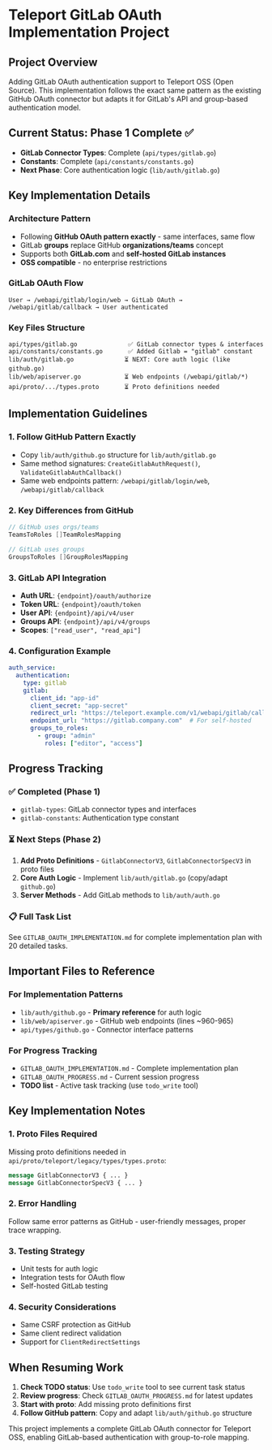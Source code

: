 # Teleport GitLab OAuth Implementation Project

## Project Overview
Adding GitLab OAuth authentication support to Teleport OSS (Open Source). This implementation follows the exact same pattern as the existing GitHub OAuth connector but adapts it for GitLab's API and group-based authentication model.

## Current Status: Phase 1 Complete ✅
- **GitLab Connector Types**: Complete (`api/types/gitlab.go`)
- **Constants**: Complete (`api/constants/constants.go`) 
- **Next Phase**: Core authentication logic (`lib/auth/gitlab.go`)

## Key Implementation Details

### Architecture Pattern
- Following **GitHub OAuth pattern exactly** - same interfaces, same flow
- GitLab **groups** replace GitHub **organizations/teams** concept
- Supports both **GitLab.com** and **self-hosted GitLab instances**
- **OSS compatible** - no enterprise restrictions

### GitLab OAuth Flow
```
User → /webapi/gitlab/login/web → GitLab OAuth → /webapi/gitlab/callback → User authenticated
```

### Key Files Structure
```
api/types/gitlab.go              ✅ GitLab connector types & interfaces
api/constants/constants.go       ✅ Added Gitlab = "gitlab" constant  
lib/auth/gitlab.go              ⏳ NEXT: Core auth logic (like github.go)
lib/web/apiserver.go            ⏳ Web endpoints (/webapi/gitlab/*)
api/proto/.../types.proto       ⏳ Proto definitions needed
```

## Implementation Guidelines

### 1. Follow GitHub Pattern Exactly
- Copy `lib/auth/github.go` structure for `lib/auth/gitlab.go`
- Same method signatures: `CreateGitlabAuthRequest()`, `ValidateGitlabAuthCallback()`
- Same web endpoints pattern: `/webapi/gitlab/login/web`, `/webapi/gitlab/callback`

### 2. Key Differences from GitHub
```go
// GitHub uses orgs/teams
TeamsToRoles []TeamRolesMapping

// GitLab uses groups  
GroupsToRoles []GroupRolesMapping
```

### 3. GitLab API Integration
- **Auth URL**: `{endpoint}/oauth/authorize`
- **Token URL**: `{endpoint}/oauth/token`  
- **User API**: `{endpoint}/api/v4/user`
- **Groups API**: `{endpoint}/api/v4/groups`
- **Scopes**: `["read_user", "read_api"]`

### 4. Configuration Example
```yaml
auth_service:
  authentication:
    type: gitlab
    gitlab:
      client_id: "app-id"
      client_secret: "app-secret"
      redirect_url: "https://teleport.example.com/v1/webapi/gitlab/callback"
      endpoint_url: "https://gitlab.company.com"  # For self-hosted
      groups_to_roles:
        - group: "admin"
          roles: ["editor", "access"]
```

## Progress Tracking

### ✅ Completed (Phase 1)
- `gitlab-types`: GitLab connector types and interfaces
- `gitlab-constants`: Authentication type constant

### ⏳ Next Steps (Phase 2)  
1. **Add Proto Definitions** - `GitlabConnectorV3`, `GitlabConnectorSpecV3` in proto files
2. **Core Auth Logic** - Implement `lib/auth/gitlab.go` (copy/adapt `github.go`)
3. **Server Methods** - Add GitLab methods to `lib/auth/auth.go`

### 📋 Full Task List
See `GITLAB_OAUTH_IMPLEMENTATION.md` for complete implementation plan with 20 detailed tasks.

## Important Files to Reference

### For Implementation Patterns
- `lib/auth/github.go` - **Primary reference** for auth logic
- `lib/web/apiserver.go` - GitHub web endpoints (lines ~960-965)
- `api/types/github.go` - Connector interface patterns

### For Progress Tracking  
- `GITLAB_OAUTH_IMPLEMENTATION.md` - Complete implementation plan
- `GITLAB_OAUTH_PROGRESS.md` - Current session progress
- **TODO list** - Active task tracking (use `todo_write` tool)

## Key Implementation Notes

### 1. Proto Files Required
Missing proto definitions needed in `api/proto/teleport/legacy/types/types.proto`:
```protobuf
message GitlabConnectorV3 { ... }
message GitlabConnectorSpecV3 { ... }  
```

### 2. Error Handling
Follow same error patterns as GitHub - user-friendly messages, proper trace wrapping.

### 3. Testing Strategy  
- Unit tests for auth logic
- Integration tests for OAuth flow
- Self-hosted GitLab testing

### 4. Security Considerations
- Same CSRF protection as GitHub
- Same client redirect validation
- Support for `ClientRedirectSettings`

## When Resuming Work

1. **Check TODO status**: Use `todo_write` tool to see current task status
2. **Review progress**: Check `GITLAB_OAUTH_PROGRESS.md` for latest updates  
3. **Start with proto**: Add missing proto definitions first
4. **Follow GitHub pattern**: Copy and adapt `lib/auth/github.go` structure

This project implements a complete GitLab OAuth connector for Teleport OSS, enabling GitLab-based authentication with group-to-role mapping. 